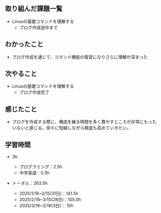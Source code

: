 ## 取り組んだ課題一覧
- Linuxの基礎コマンドを理解する
  - ブログ作成途中まで
## わかったこと
- ブログ作成を通じて、コマンド機能の復習になりさらに理解が深まった
## 次やること
- Linuxの基礎コマンドを理解する
  - ブログ作成完了
## 感じたこと
- ブログを作成する際に、構成を練る時間を多く費やすところが非常にもったいないと感じる。徐々に短縮しながら精度も高めていきたい。
## 学習時間
- 3h
  - プログラミング：2.5h
  - 中学英語：0.5h

- トータル：263.5h
  - 2025/1/16~2/15(31日)：141.5h
  - 2025/2/16~3/15(28日)：105.0h
  - 2025/3/16~3/18(3日)： 10h

